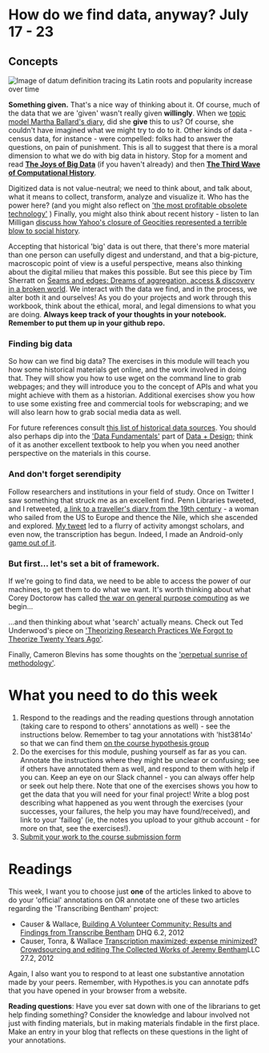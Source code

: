 # How do we find data, anyway? July 17 - 23

## Concepts

![Image of datum definition tracing its Latin roots and popularity increase over time](http://i.imgur.com/xvNbwKt.png)

**Something given.** That's a nice way of thinking about it. Of course, much of the data that we are 'given' wasn't really given **willingly**. When we [topic model Martha Ballard's diary](http://www.cameronblevins.org/posts/topic-modeling-martha-ballards-diary/), did she **give** this to us? Of course, she couldn't have imagined what we might try to do to it. Other kinds of data - census data, for instance - were compelled: folks had to answer the questions, on pain of punishment. This is all to suggest that there is a moral dimension to what we do with big data in history. Stop for a moment and read [**The Joys of Big Data**](http://www.themacroscope.org/?page_id=17) (if you haven't already) and then [**The Third Wave of Computational History**](http://www.themacroscope.org/?page_id=90).

Digitized data is not value-neutral; we need to think about, and talk about, what it means to collect, transform, analyze and visualize it. Who has the power here? (and you might also reflect on ['the most profitable obsolete technology'](http://www.huffingtonpost.com/jason-schmitt/academic-journals-the-mos_1_b_6368204.html) ) Finally, you might also think about recent history - listen to Ian Milligan [discuss how Yahoo's closure of Geocities represented a terrible blow to social history](http://codinghistory.com/podcast/code5/).

Accepting that historical 'big' data is out there, that there's more material than one person can usefully digest and understand, and that a big-picture, macroscopic point of view is a useful perspective, means also thinking about the digital milieu that makes this possible. But see this piece by Tim Sherratt on [Seams and edges: Dreams of aggregation, access & discovery in a broken world](http://discontents.com.au/seams-and-edges-dreams-of-aggregation-access-discovery-in-a-broken-world/). We interact with the data we find, and in the process, we alter both it and ourselves! As you do your projects and work through this workbook, think about the ethical, moral, and legal dimensions to what you are doing. **Always keep track of your thoughts in your notebook. Remember to put them up in your github repo.**

### Finding big data
So how can we find big data? The exercises in this module will teach you how some historical materials get online, and the work involved in doing that. They will show you how to use wget on the command line to grab webpages; and they will introduce you to the concept of APIs and what you might achieve with them as a historian. Additional exercises show you how to use some existing free and commercial tools for webscraping; and we will also learn how to grab social media data as well.

For future references consult [this list of historical data sources](https://github.com/hist3907b-winter2015/module2-findingdata/blob/master/resources.md). You should also perhaps dip into the ['Data Fundamentals'](https://infoactive.co/data-design/part01.html) part of [Data + Design](https://infoactive.co/data-design/); think of it as another excellent textbook to help you when you need another perspective on the materials in this course.

### And don't forget serendipity
Follow researchers and institutions in your field of study. Once on Twitter I saw something that struck me as an excellent find. Penn Libraries tweeted, and I retweeted, [a link to a traveller's diary from the 19th century](http://dla.library.upenn.edu/dla/medren/detail.html?id=MEDREN_5103295) - a woman who sailed from the US to Europe and thence the Nile, which she ascended and explored. [My tweet](https://twitter.com/electricarchaeo/status/555078078511460352) led to a flurry of activity amongst scholars, and even now, the transcription has begun. Indeed, I made an Android-only [game out of it](https://www.dropbox.com/s/sviayk1qu0cad23/original-diary-in-attic-msudai.zip?dl=0).

### But first... let's set a bit of framework.
If we're going to find data, we need to be able to access the power of our machines, to get them to do what we want. It's worth thinking about what Corey Doctorow has called [the war on general purpose computing](http://boingboing.net/2012/08/23/civilwar.html) as we begin...

...and then thinking about what 'search' actually means. Check out Ted Underwood's piece on ['Theorizing Research Practices We Forgot to Theorize Twenty Years Ago'](https://www.ideals.illinois.edu/handle/2142/50034).

Finally, Cameron Blevins has some thoughts on the ['perpetual sunrise of methodology'](http://www.cameronblevins.org/posts/perpetual-sunrise-methodology/).

# What you need to do this week

1. Respond to the readings and the reading questions through annotation (taking care to respond to others' annotations as well) - see the instructions below.  Remember to tag your annotations with 'hist3814o' so that we can find them [on the course hypothesis group](http://jonudell.net/h/facet.html?facet=tag&mode=documents&search=hist3814o)
2. Do the exercises for this module, pushing yourself as far as you can. Annotate the instructions where they might be unclear or confusing; see if others have annotated them as well, and respond to them with help if you can. Keep an eye on our Slack channel - you can always offer help or seek out help there. Note that one of the exercises shows you how to get the data that you will need for your final project! Write a blog post describing what happened as you went through the exercises (your successes, your failures, the help you may have found/received), and link to your 'faillog' (ie, the notes you upload to your github account - for more on that, see the exercises!).
3. [Submit your work to the course submission form](http://site.craftingdigitalhistory.ca/rubric-and-assessment.html#submitting-evidence)

# Readings

This week, I want you to choose just **one** of the articles linked to above to do your 'official' annotations on OR annotate one of these two articles regarding the 'Transcribing Bentham' project:

+ Causer & Wallace, [Building A Volunteer Community: Results and Findings from Transcribe Bentham](http://www.digitalhumanities.org/dhq/vol/6/2/000125/000125.html) DHQ 6.2, 2012
+ Causer, Tonra, & Wallace [Transcription maximized; expense minimized? Crowdsourcing and editing The Collected Works of Jeremy Bentham](http://llc.oxfordjournals.org/content/27/2/119.abstract)LLC 27.2, 2012

Again, I also want you to respond to at least one substantive annotation made by your peers. Remember, with Hypothes.is you can annotate pdfs that you have opened in your browser from a website.

**Reading questions**: Have you ever sat down with one of the librarians to get help finding something? Consider the knowledge and labour involved not just with finding materials, but in making materials findable in the first place. Make an entry in your blog that reflects on these questions in the light of your annotations.
